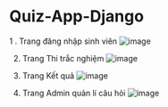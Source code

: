 ﻿# Quiz-App-Django

1 . Trang đăng nhập sinh viên
![image](https://github.com/user-attachments/assets/5637398e-97a9-4486-8eea-52f3f61f2298)

2. Trang Thi trắc nghiệm
![image](https://github.com/user-attachments/assets/08bddd86-46d3-4210-ae60-7886d1bd8fb0)

3. Trang Kết quả
![image](https://github.com/user-attachments/assets/824e83ee-4b49-48d2-868f-2f363c2a3996)

4. Trang Admin quản lí câu hỏi
![image](https://github.com/user-attachments/assets/e409d87d-d964-4ab9-ad53-38f820a54e64)

